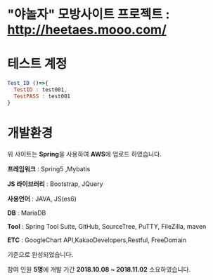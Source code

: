 # "야놀자" 모방사이트 프로젝트 : http://heetaes.mooo.com/

# 테스트 계정
```js
Test_ID ()=>{
  TestID : test001,
  TestPASS : test001
}
```


# 개발환경
위 사이트는 **Spring**을 사용하여 **AWS**에 업로드 하였습니다. 

**프레임워크** : Spring5 ,Mybatis

**JS 라이브러리** : Bootstrap, JQuery

**사용언어** : JAVA, JS(es6)

**DB** : MariaDB

**Tool** : Spring Tool Suite, GitHub, SourceTree, PuTTY, FileZilla, maven

**ETC** : GoogleChart API,KakaoDevelopers,Restful, FreeDomain

기준으로 완성되었습니다.


참여 인원 **5명**에 개발 기간 **2018.10.08 ~ 2018.11.02** 소요하였습니다.



